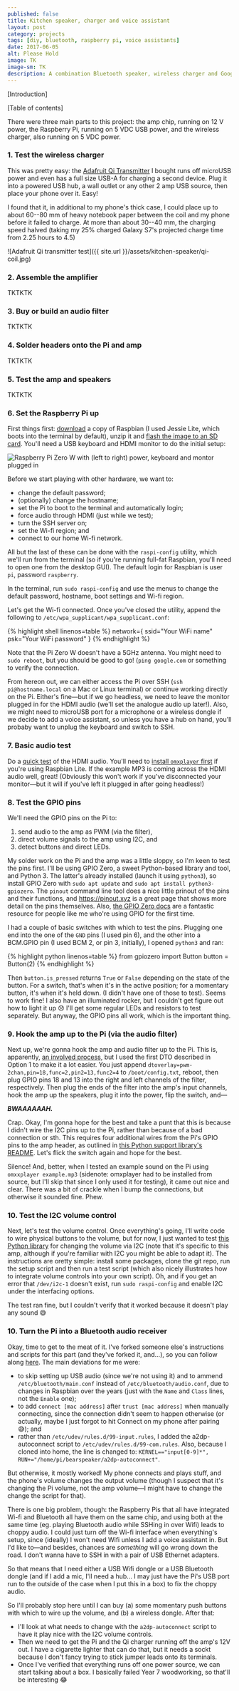 ```yaml
---
published: false
title: Kitchen speaker, charger and voice assistant
layout: post
category: projects
tags: [diy, bluetooth, raspberry pi, voice assistants]
date: 2017-06-05
alt: Please Hold
image: TK
image-sm: TK
description: A combination Bluetooth speaker, wireless charger and Google Assistant based on Raspberry Pi.
---
```


[Introduction]

[Table of contents]

There were three main parts to this project: the amp chip, running on 12 V power, the Raspberry Pi, running on 5 VDC USB power, and the wireless charger, also running on 5 VDC power.

### 1. Test the wireless charger
This was pretty easy: the [Adafruit Qi Transmitter](https://www.adafruit.com/product/2162) I bought runs off microUSB power and even has a full size USB-A for charging a second device. Plug it into a powered USB hub, a wall outlet or any other 2 amp USB source, then place your phone over it. Easy!

I found that it, in additional to my phone's thick case, I could place up to about 60--80 mm of heavy notebook paper between the coil and my phone before it failed to charge. At more than about 30--40 mm, the charging speed halved (taking my 25% charged Galaxy S7's projected charge time from 2.25 hours to 4.5)

![Adafruit Qi transmitter test]({{ site.url }}/assets/kitchen-speaker/qi-coil.jpg)

### 2. Assemble the amplifier

TKTKTK

### 3. Buy or build an audio filter

TKTKTK

### 4. Solder headers onto the Pi and amp

TKTKTK

### 5. Test the amp and speakers

TKTKTK

### 6. Set the Raspberry Pi up
First things first: [download](https://www.raspberrypi.org/downloads/raspbian/) a copy of Raspbian (I used Jessie Lite, which boots into the terminal by default), unzip it and [flash the image to an SD card](https://www.raspberrypi.org/documentation/installation/installing-images/mac.md). You'll need a USB keyboard and HDMI monitor to do the initial setup:

![Raspberry Pi Zero W with (left to right) power, keyboard and montor plugged in](TKTKTK)

Before we start playing with other hardware, we want to:
- change the default password;
- (optionally) change the hostname;
- set the Pi to boot to the terminal and automatically login;
- force audio through HDMI (just while we test);
- turn the SSH server on;
- set the Wi-fi region; and
- connect to our home Wi-fi network.

All but the last of these can be done with the `raspi-config` utility, which we'll run from the terminal (so if you're running full-fat Raspbian, you'll need to open one from the desktop GUI). The default login for Raspbian is user `pi`, password `raspberry`.
 
In the terminal, run `sudo raspi-config` and use the menus to change the default password, hostname, boot settings and Wi-fi region.

Let's get the Wi-fi connected. Once you've closed the utility, append the following to `/etc/wpa_supplicant/wpa_supplicant.conf`:
 
{% highlight shell linenos=table %}
network={
    ssid="Your WiFi name"
    psk="Your WiFi password"
}
{% endhighlight %}

Note that the Pi Zero W doesn't have a 5GHz antenna. You might need to `sudo reboot`, but you should be good to go! (`ping google.com` or something to verify the connection.

From hereon out, we can either access the Pi over SSH (`ssh pi@hostname.local` on a Mac or Linux terminal) or continue working directly on the Pi. Either's fine—but if we go headless, we need to leave the monitor plugged in for the HDMI audio (we'll set the analogue audio up later!). Also, we might need to microUSB port for a microphone or a wireless dongle if we decide to add a voice assistant, so unless you have a hub on hand, you'll probaby want to unplug the keyboard and switch to SSH.

### 7. Basic audio test

Do a [quick test](https://www.raspberrypi.org/documentation/usage/audio/) of the HDMI audio. You'll need to [install `omxplayer` first](http://omxplayer.sconde.net/) if you're using Raspbian Lite. If the example MP3 is coming across the HDMI audio well, great! (Obviously this won't work if you've disconnected your monitor—but it will if you've left it plugged in after going headless!)

### 8. Test the GPIO pins

We'll need the GPIO pins on the Pi to:

1. send audio to the amp as PWM (via the filter),
2. direct volume signals to the amp using I2C, and
3. detect buttons and direct LEDs.

My solder work on the Pi and the amp was a little sloppy, so I'm keen to test the pins first. I'll be using GPIO Zero, a sweet Python-based library and tool, and Python 3. The latter's already installed (launch it using `python3`), so install GPIO Zero with `sudo apt update` and `sudo apt install python3-gpiozero`. The `pinout` command line tool does a nice little prinout of the pins and their functions, and https://pinout.xyz is a great page that shows more detail on the pins themselves. Also, [the GPIO Zero docs](https://gpiozero.readthedocs.io/en/stable/recipes.html) are a fantastic resource for people like me who're using GPIO for the first time.

I had a couple of basic switches with which to test the pins. Plugging one end into the one of the `GND` pins (I used pin 6), and the other into a BCM.GPIO pin (I used BCM 2, or pin 3, initially), I opened `python3` and ran:

{% highlight python linenos=table %}
from gpiozero import Button
button = Button(2)
{% endhighlight %}

Then `button.is_pressed` returns `True` or `False` depending on the state of the button. For a switch, that's when it's in the active position; for a momentary button, it's when it's held down. (I didn't have one of those to test). Seems to work fine! I also have an illuminated rocker, but I couldn't get figure out how to light it up 😞 I'll get some regular LEDs and resistors to test separately. But anyway, the GPIO pins all work, which is the important thing.

### 9. Hook the amp up to the Pi (via the audio filter)

Next up, we're gonna hook the amp and audio filter up to the Pi. This is, apparently, [an involved process](https://learn.adafruit.com/adding-basic-audio-ouput-to-raspberry-pi-zero/pi-zero-pwm-audio), but I used the first DTO described in Option 1 to make it a lot easier. You just append `dtoverlay=pwm-2chan,pin=18,func=2,pin2=13,func2=4` to `/boot/config.txt`, reboot, then plug GPIO pins 18 and 13 into the right and left channels of the filter, respectively. Then plug the ends of the filter into the amp's input channels, hook the amp up the speakers, plug it into the power, flip the switch, and—

_**BWAAAAAAH.**_

Crap. Okay, I'm gonna hope for the best and take a punt that this is because I didn't wire the I2C pins up to the Pi, rather than because of a bad connection or sth. This requires four additional wires from the Pi's GPIO pins to the amp header, as outlined in [this Python support library's README](https://github.com/adafruit/Adafruit_Python_MAX9744). Let's flick the switch again and hope for the best.

Silence! And, better, when I tested an example sound on the Pi using `omxxplayer example.mp3` (sidenote: omxplayer had to be installed from source, but I'll skip that since I only used it for testing), it came out nice and clear. There was a bit of crackle when I bump the connections, but otherwise it sounded fine. Phew.

### 10. Test the I2C volume control

Next, let's test the volume control. Once everything's going, I'll write code to wire physical buttons to the volume, but for now, I just wanted to test [this Python library](https://github.com/adafruit/Adafruit_Python_MAX9744/blob/master/Adafruit_MAX9744/MAX9744.py) for changing the volume via I2C (note that it's specific to this amp, although if you're familiar with I2C you might be able to adapt it). The instructions are oretty simple: install some packages, clone the git repo, run the setup script and then run a test script (which also nicely illustrates how to integrate volume controls into your own script). Oh, and if you get an error that `/dev/i2c-1` doesn't exist, run `sudo raspi-config` and enable I2C under the interfacing options.

The test ran fine, but I couldn't verify that it worked because it doesn't play any sound 😅

### 10. Turn the Pi into a Bluetooth audio receiver

Okay, time to get to the meat of it. I've forked someone else's instructions and scripts for this part (and they've forked it, and...), so you can follow along [here](https://github.com/rensa/bearspeaker/). The main deviations for me were:

- to skip setting up USB audio (since we're not using it) and to ammend `/etc/bluetooth/main.conf` instead of `/etc/bluetooth/audio.conf`, due to changes in Raspbian over the years (just with the `Name` and `Class` lines, not the `Enable` one);
- to add `connect [mac address]` after `trust [mac address]` when manually connecting, since the connection didn't seem to happen otherwise (or actually, maybe I just forgot to hit Connect on my phone after pairing 😅); and
- rather than `/etc/udev/rules.d/99-input.rules`, I added the a2dp-autoconnect script to `/etc/udev/rules.d/99-com.rules`. Also, because I cloned into home, the line is changed to: `KERNEL=="input[0-9]*", RUN+="/home/pi/bearspeaker/a2dp-autoconnect"`.

But otherwise, it mostly worked! My phone connects and plays stuff, and the phone's volume changes the output volume (though I suspect that it's changing the Pi volume, not the amp volume—I might have to change the change the script for that).

There is one big problem, though: the Raspberry Pis that all have integrated Wi-fi and Bluetooth all have them on the same chip, and using both at the same time (eg. playing Bluetooth audio while SSHing in over Wifi) leads to choppy audio. I could just turn off the Wi-fi interface when everything's setup, since (ideally) I won't need Wifi unless I add a voice assistant in. But I'd like to—and besides, chances are _something_ will go wrong down the road. I don't wanna have to SSH in with a pair of USB Ethernet adapters.

So that means that I need either a USB Wifi dongle or a USB Bluetooth dongle (and if I add a mic, I'll need a hub... I may just have the Pi's USB port run to the outside of the case when I put this in a box) to fix the choppy audio.

So I'll probably stop here until I can buy (a) some momentary push buttons with which to wire up the volume, and (b) a wireless dongle. After that:

- I'll look at what needs to change with the `a2dp-autoconnect` script to have it play nice with the I2C volume controls.
- Then we need to get the Pi and the Qi charger running off the amp's 12V out. I have a cigarette lighter that can do that, but it needs a sockt because I don't fancy trying to stick jumper leads onto its terminals.
- Once I've verified that everything runs off one power source, we can start talking about a box. I basically failed Year 7 woodworking, so that'll be interesting 😂




<!-- ### 8. Configure the microphone

Most of the components I used for this build are hobbyist oriented (read: expensive 😂). The microphone isn't: I bought a used [PS3 Eye camera](https://en.wikipedia.org/wiki/PlayStation_Eye) from my local EB for AU$2. _Two bucks_. It's not the best mic in the world, but the price is right. I'll go through getting rid of the camera and casing later, but for now, we can use it as is.

The downisde of the PS3 Eye is that, with a four mic array, it's a little more complicated to set up than a typical USB mic. Following the [audio setup instructions](https://developers.google.com/assistant/sdk/prototype/getting-started-pi-python/configure-audio) for the Google Assistant SDK, we'll create an `~/.asoundrc` file on the Pi. Mine is a slightly tweaked version of [this one](https://me.m01.eu/blog/2014/07/an-asoundrc-alsa-config-for-the-ps3-eye/) designed for the Eye (it follows the Google instructions for playback and boosts the mic's gain a lot):

{% highlight shell linenos=table %}
# ps3 eye mic
# from https://me.m01.eu/blog/2014/07/an-asoundrc-alsa-config-for-the-ps3-eye/
# modified by james goldie (http://rensa.co)

pcm.array {
  type hw
  card CameraB409241
}

pcm.array_gain {
  type softvol
  slave {
    pcm "array"
  }
  control {
    name "Mic Gain"
    count 2
  }
  min_dB -5.0
  max_dB 30.0
}

pcm.cap {
  type plug
  slave {
    pcm "array_gain"
    channels 4
  }
  route_policy sum
}

pcm.!default {
    type asym
    playback.pcm "speaker"
    capture.pcm {
        type plug
        slave.pcm "cap"
    }
}

pcm.speaker {
  type plug
  slave {
    pcm "hw:0,1"
  }
}
{% endhighlight %}

So the Eye mic works—_if_ you disconnect and reconnect it. It seems that [it won't work if it's already plugged in on boot](https://www.raspberrypi.org/forums/viewtopic.php?f=38&t=15851#p180474). To fix this, I'm going to ~~tell the Pi to disconnect and reconnect the camera after booting.~~ -->